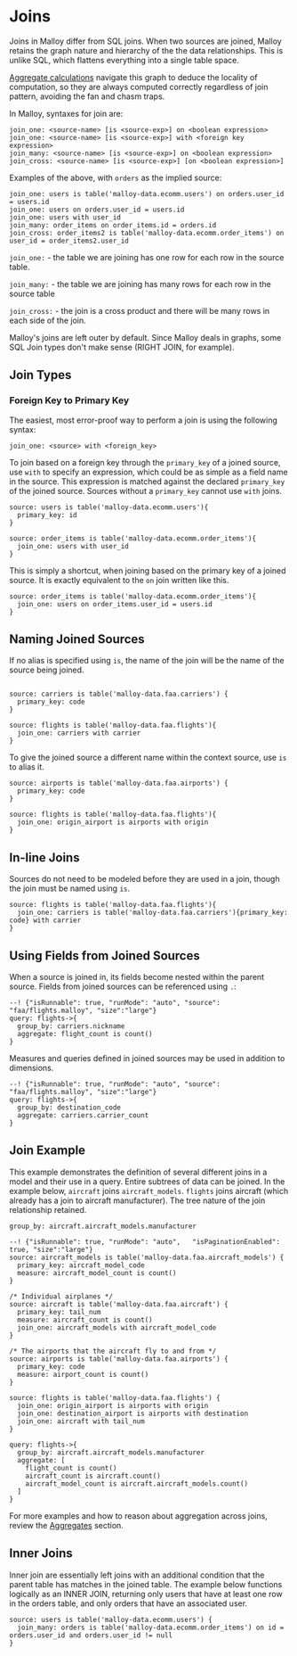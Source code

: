 # Joins

Joins in Malloy differ from SQL joins.  When two sources are joined,
Malloy retains the graph nature and hierarchy of the the data relationships. This is unlike
SQL, which flattens everything into a single table space.

[Aggregate calculations](aggregates.md) navigate this graph to deduce
the locality of computation, so they are always computed correctly regardless of join pattern, avoiding the fan and chasm traps.

In Malloy, syntaxes for join are:

```malloy
join_one: <source-name> [is <source-exp>] on <boolean expression>
join_one: <source-name> [is <source-exp>] with <foreign key expression>
join_many: <source-name> [is <source-exp>] on <boolean expression>
join_cross: <source-name> [is <source-exp>] [on <boolean expression>]
```

Examples of the above, with `orders` as the implied source:
```malloy
join_one: users is table('malloy-data.ecomm.users') on orders.user_id = users.id
join_one: users on orders.user_id = users.id
join_one: users with user_id
join_many: order_items on order_items.id = orders.id
join_cross: order_items2 is table('malloy-data.ecomm.order_items') on user_id = order_items2.user_id
```

`join_one:` - the table we are joining has one row for each row in the source table.

`join_many:` - the table we are joining has many rows for each row in the source table

`join_cross:` - the join is a cross product and there will be many rows in each side of the join.


Malloy's joins are left outer by default.
Since Malloy deals in graphs, some SQL Join types don't make sense (RIGHT JOIN, for example).


## Join Types

### Foreign Key to Primary Key

The easiest, most error-proof way to perform a join is using the following syntax:

`join_one: <source> with <foreign_key>`

To join based on a foreign key through the `primary_key` of a joined source, use `with` to specify an expression, which could be as simple as a field name in the source. This expression is matched against the declared `primary_key` of the joined source. Sources without a `primary_key` cannot use `with` joins.

```malloy
source: users is table('malloy-data.ecomm.users'){
  primary_key: id
}

source: order_items is table('malloy-data.ecomm.order_items'){
  join_one: users with user_id
}
```

This is simply a shortcut, when joining based on the primary key of a joined source. It is exactly equivalent to the `on` join written like this.

```malloy
source: order_items is table('malloy-data.ecomm.order_items'){
  join_one: users on order_items.user_id = users.id
}
```


## Naming Joined Sources

If no alias is specified using `is`, the name of the join will be the name of the source being joined.

```malloy

source: carriers is table('malloy-data.faa.carriers') {
  primary_key: code
}

source: flights is table('malloy-data.faa.flights'){
  join_one: carriers with carrier
}
```

To give the joined source a different name within the context source, use `is` to alias it.

```malloy
source: airports is table('malloy-data.faa.airports') {
  primary_key: code
}

source: flights is table('malloy-data.faa.flights'){
  join_one: origin_airport is airports with origin
}
```

## In-line Joins

Sources do not need to be modeled before they are used in a join, though the join must be named using `is`.

```malloy
source: flights is table('malloy-data.faa.flights'){
  join_one: carriers is table('malloy-data.faa.carriers'){primary_key: code} with carrier
}
```

## Using Fields from Joined Sources

When a source is joined in, its fields become nested within the parent source. Fields from joined sources can be referenced using `.`:

```malloy
--! {"isRunnable": true, "runMode": "auto", "source": "faa/flights.malloy", "size":"large"}
query: flights->{
  group_by: carriers.nickname
  aggregate: flight_count is count()
}
```

Measures and queries defined in joined sources may be used in addition to dimensions.

```malloy
--! {"isRunnable": true, "runMode": "auto", "source": "faa/flights.malloy", "size":"large"}
query: flights->{
  group_by: destination_code
  aggregate: carriers.carrier_count
}
```

## Join Example

This example demonstrates the definition of several different joins in a model and their use in a query.
Entire subtrees of data can be joined.  In the example below, `aircraft` joins `aircraft_models`.  `flights`
joins aircraft (which already has a join to aircraft manufacturer).  The tree nature of the join relationship
retained.

  `group_by: aircraft.aircraft_models.manufacturer`

```malloy
--! {"isRunnable": true, "runMode": "auto",   "isPaginationEnabled": true, "size":"large"}
source: aircraft_models is table('malloy-data.faa.aircraft_models') {
  primary_key: aircraft_model_code
  measure: aircraft_model_count is count()
}

/* Individual airplanes */
source: aircraft is table('malloy-data.faa.aircraft') {
  primary_key: tail_num
  measure: aircraft_count is count()
  join_one: aircraft_models with aircraft_model_code
}

/* The airports that the aircraft fly to and from */
source: airports is table('malloy-data.faa.airports') {
  primary_key: code
  measure: airport_count is count()
}

source: flights is table('malloy-data.faa.flights') {
  join_one: origin_airport is airports with origin
  join_one: destination_airport is airports with destination
  join_one: aircraft with tail_num
}

query: flights->{
  group_by: aircraft.aircraft_models.manufacturer
  aggregate: [
    flight_count is count()
    aircraft_count is aircraft.count()
    aircraft_model_count is aircraft.aircraft_models.count()
  ]
}
```

For more examples and how to reason about aggregation across joins, review the [Aggregates](aggregates.md) section.

## Inner Joins

Inner join are essentially left joins with an additional condition that the parent table has matches in the joined table. The example below functions logically as an INNER JOIN, returning only users that have at least one row in the orders table, and only orders that have an associated user.

```malloy
source: users is table('malloy-data.ecomm.users') {
  join_many: orders is table('malloy-data.ecomm.order_items') on id = orders.user_id and orders.user_id != null
}
```
